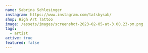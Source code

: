 ```yaml
---
name: Sabrina Schlesinger
instagram: https://www.instagram.com/tatsbysab/
shop: High Art Tattoo
image: /assets/images/screenshot-2023-02-05-at-3.00.23-pm.png
tags:
  - artist
active: true
featured: false
---
```

